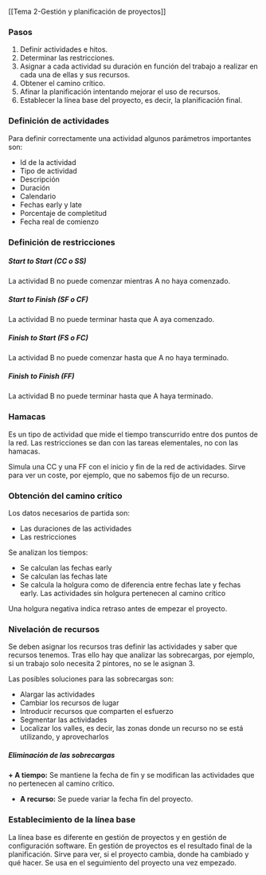 [[Tema 2-Gestión y planificación de proyectos]]

### Pasos
1. Definir actividades e hitos.
2. Determinar las restricciones.
3. Asignar a cada actividad su duración en función del trabajo a realizar en cada una de ellas y sus recursos.
4. Obtener el camino crítico.
5. Afinar la planificación intentando mejorar el uso de recursos.
6. Establecer la línea base del proyecto, es decir, la planificación final.

### Definición de actividades
Para definir correctamente una actividad algunos parámetros importantes son:
+ Id de la actividad
+ Tipo de actividad
+ Descripción
+ Duración
+ Calendario
+ Fechas early y late
+ Porcentaje de completitud
+ Fecha real de comienzo

### Definición de restricciones
##### Start to Start (CC o SS)
La actividad B no puede comenzar mientras A no haya comenzado.

##### Start to Finish (SF o CF)
La actividad B no puede terminar hasta que A aya comenzado.

##### Finish to Start (FS o FC)
La actividad B no puede comenzar hasta que A no haya terminado.

##### Finish to Finish (FF)
La actividad B no puede terminar hasta que A haya terminado.

### Hamacas
Es un tipo de actividad que mide el tiempo transcurrido entre dos puntos de la red. Las restricciones se dan con las tareas elementales, no con las hamacas.

Simula una CC y una FF con el inicio y fin de la red de actividades. Sirve para ver un coste, por ejemplo, que no sabemos fijo de un recurso.

### Obtención del camino crítico
Los datos necesarios de partida son:
+ Las duraciones de las actividades
+ Las restricciones

Se analizan los tiempos:
+ Se calculan las fechas early
+ Se calculan las fechas late
+ Se calcula la holgura como de diferencia entre fechas late y fechas early. Las actividades sin holgura pertenecen al camino crítico

Una holgura negativa indica retraso antes de empezar el proyecto.

### Nivelación de recursos
Se deben asignar los recursos tras definir las actividades y saber que recursos tenemos. Tras ello hay que analizar las sobrecargas, por ejemplo, si un trabajo solo necesita 2 pintores, no se le asignan 3. 

Las posibles soluciones para las sobrecargas son:
+ Alargar las actividades
+ Cambiar los recursos de lugar
+ Introducir recursos que comparten el esfuerzo
+ Segmentar las actividades
+ Localizar los valles, es decir, las zonas donde un recurso no se está utilizando, y aprovecharlos

##### Eliminación de las sobrecargas
**+ A tiempo:** Se mantiene la fecha de fin y se modifican las actividades que no pertenecen al camino crítico. 
+ **A recurso:** Se puede variar la fecha fin del proyecto.

### Establecimiento de la línea base
La línea base es diferente en gestión de proyectos y en gestión de configuración software. En gestión de proyectos es el resultado final de la planificación. Sirve para ver, si el proyecto cambia, donde ha cambiado y qué hacer. Se usa en el seguimiento del proyecto una vez empezado. 